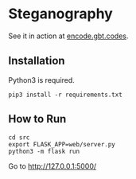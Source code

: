 # Steganography

See it in action at [encode.gbt.codes](http://encode.gbt.codes).

## Installation

Python3 is required.

```
pip3 install -r requirements.txt
```

## How to Run

```
cd src
export FLASK_APP=web/server.py
python3 -m flask run
```

Go to http://127.0.0.1:5000/